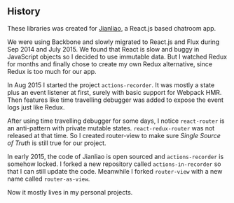 
History
----

These libraries was created for [Jianliao](https://github.com/jianliaoim/), a React.js based chatroom app.

We were using Backbone and slowly migrated to React.js and Flux during Sep 2014 and July 2015. We found that React is slow and buggy in JavaScript objects so I decided to use immutable data. But I watched Redux for months and finally chose to create my own Redux alternative, since Redux is too much for our app.

In Aug 2015 I started the project `actions-recorder`. It was mostly a state plus an event listener at first, surely with basic support for Webpack HMR. Then features like time travelling debugger was added to expose the event logs just like Redux.

After using time travelling debugger for some days, I notice `react-router` is an anti-pattern with private mutable states. `react-redux-router` was not released at that time. So I created router-view to make sure *Single Source of Truth* is still true for our project.

In early 2015, the code of Jianliao is open sourced and `actions-recorder` is somehow locked. I forked a new repository called `actions-in-recorder` so that I can still update the code. Meanwhile I forked `router-view` with a new name called `router-as-view`.

Now it mostly lives in my personal projects.
